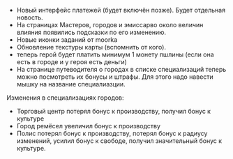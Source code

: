 


- Новый интерфейс платежей (будет включён позже). Будет отдельная новость.
- На страницах Мастеров, городов и эмиссарво около величин влияния появились подсказки по его изменению.
- Новые иконки заданий от moorka
- Обновление текстуры карты (вспомнить от кого).
- теперь герой будет платить минимум 1 монету пшлины (если она есть в городе и у героя есть деньги)
- На странице путеводителя о городах в списке специализаций теперь можно посмотреть их бонусы и штрафы. Для этого надо навести мышку на название специалиазции.

Изменения в специализациях городов:

- Торговый центр потерял бонус к производству, получил бонус к культуре
- Город ремёсел увеличил бонус к производству
- Полис потерял бонус к производству, потерял бонус к радиусу изменений, усилил бонус к свободе, получил значительный бонус к культуре.
